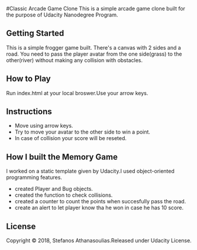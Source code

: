 #Classic Arcade Game Clone
This is a simple arcade game clone built for the purpose of Udacity Nanodegree Program.

## Getting Started
This is a simple frogger game built. There's a canvas with 2 sides and a road. You need to pass the player avatar from the one side(grass) to the other(river) without making any collision with obstacles.

## How to Play
Run index.html at your local broswer.Use your arrow keys.

## Instructions
* Move using arrow keys.
* Try to move your avatar to the other side to win a point.
* In case of collision your score will be reseted.

## How I built the Memory Game
I worked on a static template given by Udacity.I used object-oriented programming features.
* created Player and Bug objects.
* created the function to check collisions.
* created a counter to count the points when succesfully pass the road.
* create an alert to let player know tha he won in case he has 10 score.

## License
Copyright © 2018, Stefanos Athanasoulias.Released under Udacity License.
